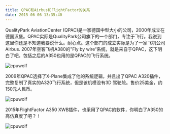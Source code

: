 ```yaml
---
title: QPAC和Airbus和FlightFactor的关系
date: 2015-06-06 13:35:40
---
```





QualityPark AviationCenter (QPAC)是一家德国中型大小的公司，2000年成立在德国汉堡。QPAC实际是QualityPark公司旗下的一个部门，专注于飞行。我说到这里你还是不知道我要说什么。耐心点。这个部门的成立实际是为了一家飞机公司Airbus.
2007年空客飞机A380的"Fly by wire“系统，就是来自于QPAC，这下明白了吧。包括之后的A350也用的是QPAC的飞行系统。


![cpuwolf](/images/data/attachment/201506/06/212042h1bh99abhhvsw1ps.png)

2009年QPAC选择了X-Plane集成了他的系统逻辑，并且出了QPAC A320插件，完整复制了真实的A320飞行系统，但是该机模没有3D 驾驶舱。售价25美金，约150元人民币。

![cpuwolf](/images/data/attachment/201506/06/221241amqewwes1bgals1m.jpg)


2015年FlightFactor A350 XWB插件，也采用了QPAC的软件，你明白了A350的高仿真度了吧？！

![cpuwolf](/images/data/attachment/201506/06/213532v028aclm3oac332f.jpg)


